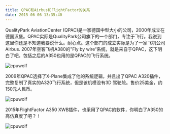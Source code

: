 ```yaml
---
title: QPAC和Airbus和FlightFactor的关系
date: 2015-06-06 13:35:40
---
```





QualityPark AviationCenter (QPAC)是一家德国中型大小的公司，2000年成立在德国汉堡。QPAC实际是QualityPark公司旗下的一个部门，专注于飞行。我说到这里你还是不知道我要说什么。耐心点。这个部门的成立实际是为了一家飞机公司Airbus.
2007年空客飞机A380的"Fly by wire“系统，就是来自于QPAC，这下明白了吧。包括之后的A350也用的是QPAC的飞行系统。


![cpuwolf](/images/data/attachment/201506/06/212042h1bh99abhhvsw1ps.png)

2009年QPAC选择了X-Plane集成了他的系统逻辑，并且出了QPAC A320插件，完整复制了真实的A320飞行系统，但是该机模没有3D 驾驶舱。售价25美金，约150元人民币。

![cpuwolf](/images/data/attachment/201506/06/221241amqewwes1bgals1m.jpg)


2015年FlightFactor A350 XWB插件，也采用了QPAC的软件，你明白了A350的高仿真度了吧？！

![cpuwolf](/images/data/attachment/201506/06/213532v028aclm3oac332f.jpg)


